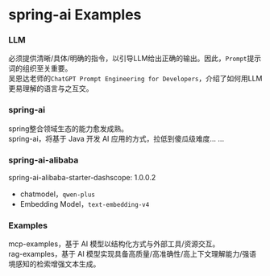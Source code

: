 # spring-ai Examples

### LLM

必须提供清晰/具体/明确的指令，以引导LLM给出正确的输出。因此，`Prompt`提示词的组织至关重要。  
吴恩达老师的`ChatGPT Prompt Engineering for Developers`，介绍了如何用LLM更易理解的语言与之互交。

### spring-ai

spring整合领域生态的能力愈发成熟。  
spring-ai，将基于 Java 开发 AI 应用的方式，拉低到傻瓜级难度... ...

### spring-ai-alibaba

spring-ai-alibaba-starter-dashscope: 1.0.0.2

- chatmodel，`qwen-plus`
- Embedding Model，`text-embedding-v4`

### Examples

mcp-examples，基于 AI 模型以结构化方式与外部工具/资源交互。  
rag-examples，基于 AI 模型实现具备高质量/高准确性/高上下文理解能力/强语境感知的检索增强文本生成。